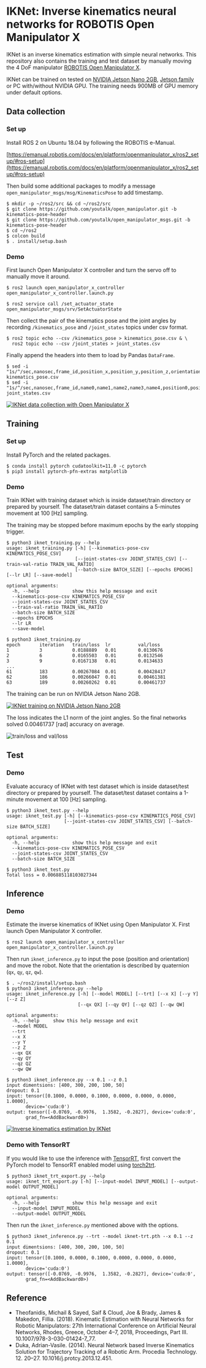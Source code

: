 # IKNet: Inverse kinematics neural networks for ROBOTIS Open Manipulator X

IKNet is an inverse kinematics estimation with simple neural networks.
This repository also contains the training and test dataset by manually moving the 4 DoF manipulator [ROBOTIS Open Manipulator X](https://emanual.robotis.com/docs/en/platform/openmanipulator_x/overview/).

IKNet can be trained on tested on [NVIDIA Jetson Nano 2GB](https://nvda.ws/2HQcb1Y), [Jetson family](https://developer.nvidia.com/EMBEDDED/Jetson-modules) or PC with/without NVIDIA GPU.
The training needs 900MB of GPU memory under default options.

## Data collection

### Set up

Install ROS 2 on Ubuntu 18.04 by following the ROBOTIS e-Manual.

[https://emanual.robotis.com/docs/en/platform/openmanipulator_x/ros2_setup/#ros-setup](https://emanual.robotis.com/docs/en/platform/openmanipulator_x/ros2_setup/#ros-setup)

Then build some additional packages to modify a message `open_manipulator_msgs/msg/KinematicsPose`  to add timestamp.

```shell
$ mkdir -p ~/ros2/src && cd ~/ros2/src
$ git clone https://github.com/youtalk/open_manipulator.git -b kinematics-pose-header
$ git clone https://github.com/youtalk/open_manipulator_msgs.git -b kinematics-pose-header
$ cd ~/ros2
$ colcon build
$ . install/setup.bash
```

### Demo

First launch Open Manipulator X controller and turn the servo off to manually move it around.

```shell
$ ros2 launch open_manipulator_x_controller open_manipulator_x_controller.launch.py
```

```shell
$ ros2 service call /set_actuator_state open_manipulator_msgs/srv/SetActuatorState
```

Then collect the pair of the kinematics pose and the joint angles by recording `/kinematics_pose` and `/joint_states` topics under csv format.

```shell
$ ros2 topic echo --csv /kinematics_pose > kinematics_pose.csv & \
  ros2 topic echo --csv /joint_states > joint_states.csv
```

Finally append the headers into them to load by Pandas `DataFrame`.

```shell
$ sed -i "1s/^/sec,nanosec,frame_id,position_x,position_y,position_z,orientation_x,orientation_y,orientation_z,orientation_w,max_accelerations_scaling_factor,max_velocity_scaling_factor,tolerance\n/" kinematics_pose.csv
$ sed -i "1s/^/sec,nanosec,frame_id,name0,name1,name2,name3,name4,position0,position1,position2,position3,position4,velocity0,velocity1,velocity2,velocity3,velocity4,effort0,effort1,effort2,effort3,effort4\n/" joint_states.csv
```

[![IKNet data collection with Open Manipulator X](https://img.youtube.com/vi/dsHGYwkQ5Ag/0.jpg)](https://www.youtube.com/watch?v=dsHGYwkQ5Ag)

## Training

### Set up

Install PyTorch and the related packages.

```shell
$ conda install pytorch cudatoolkit=11.0 -c pytorch
$ pip3 install pytorch-pfn-extras matplotlib
```

### Demo

Train IKNet with training dataset which is inside dataset/train directory or prepared by yourself. The dataset/train dataset contains a 5-minutes movement at 100 [Hz] sampling.

The training may be stopped before maximum epochs by the early stopping trigger.

```shell
$ python3 iknet_training.py --help
usage: iknet_training.py [-h] [--kinematics-pose-csv KINEMATICS_POSE_CSV]
                         [--joint-states-csv JOINT_STATES_CSV] [--train-val-ratio TRAIN_VAL_RATIO]
                         [--batch-size BATCH_SIZE] [--epochs EPOCHS] [--lr LR] [--save-model]

optional arguments:
  -h, --help            show this help message and exit
  --kinematics-pose-csv KINEMATICS_POSE_CSV
  --joint-states-csv JOINT_STATES_CSV
  --train-val-ratio TRAIN_VAL_RATIO
  --batch-size BATCH_SIZE
  --epochs EPOCHS
  --lr LR
  --save-model

$ python3 iknet_training.py
epoch       iteration   train/loss  lr          val/loss
1           3           0.0188889   0.01        0.0130676
2           6           0.0165503   0.01        0.0132546
3           9           0.0167138   0.01        0.0134633
...
61          183         0.00267084  0.01        0.00428417
62          186         0.00266047  0.01        0.00461381
63          189         0.00260262  0.01        0.00461737
```

The training can be run on NVIDIA Jetson Nano 2GB.

[![IKNet training on NVIDIA Jetson Nano 2GB](https://img.youtube.com/vi/R_RtWAhCt8o/0.jpg)](https://www.youtube.com/watch?v=R_RtWAhCt8o)

The loss indicates the L1 norm of the joint angles. So the final networks solved 0.00461737 [rad] accuracy on average.

![train/loss and val/loss](https://user-images.githubusercontent.com/579333/103491840-44a38880-4e6a-11eb-946c-222c46b97878.png)

## Test

### Demo

Evaluate accuracy of IKNet with test dataset which is inside dataset/test directory or prepared by yourself.
The dataset/test dataset contains a 1-minute movement at 100 [Hz] sampling.

```shell
$ python3 iknet_test.py --help
usage: iknet_test.py [-h] [--kinematics-pose-csv KINEMATICS_POSE_CSV]
                     [--joint-states-csv JOINT_STATES_CSV] [--batch-size BATCH_SIZE]

optional arguments:
  -h, --help            show this help message and exit
  --kinematics-pose-csv KINEMATICS_POSE_CSV
  --joint-states-csv JOINT_STATES_CSV
  --batch-size BATCH_SIZE

$ python3 iknet_test.py
Total loss = 0.006885118103027344
```
## Inference

### Demo

Estimate the inverse kinematics of IKNet using Open Manipulator X.
First launch Open Manipulator X controller.

```shell
$ ros2 launch open_manipulator_x_controller open_manipulator_x_controller.launch.py
```

Then run `iknet_inference.py` to input the pose (position and orientation) and move the robot.
Note that the orientation is described by quaternion (`qx`, `qy`, `qz`, `qw`).

```shell
$ . ~/ros2/install/setup.bash
$ python3 iknet_inference.py --help
usage: iknet_inference.py [-h] [--model MODEL] [--trt] [--x X] [--y Y] [--z Z]
                          [--qx QX] [--qy QY] [--qz QZ] [--qw QW]

optional arguments:
  -h, --help     show this help message and exit
  --model MODEL
  --trt
  --x X
  --y Y
  --z Z
  --qx QX
  --qy QY
  --qz QZ
  --qw QW

$ python3 iknet_inference.py --x 0.1 --z 0.1
input dimentsions: [400, 300, 200, 100, 50]
dropout: 0.1
input: tensor([0.1000, 0.0000, 0.1000, 0.0000, 0.0000, 0.0000, 1.0000],
       device='cuda:0')
output: tensor([-0.0769, -0.9976,  1.3582, -0.2827], device='cuda:0',
       grad_fn=<AddBackward0>)
```

[![Inverse kinematics estimation by IKNet](https://img.youtube.com/vi/62_zIF_PvxU/0.jpg)](https://www.youtube.com/watch?v=62_zIF_PvxU)

### Demo with TensorRT

If you would like to use the inference with [TensorRT](https://developer.nvidia.com/tensorrt), first convert the PyTorch model to TensorRT enabled model using [torch2trt](https://github.com/NVIDIA-AI-IOT/torch2trt).

```shell
$ python3 iknet_trt_export.py --help
usage: iknet_trt_export.py [-h] [--input-model INPUT_MODEL] [--output-model OUTPUT_MODEL]

optional arguments:
  -h, --help            show this help message and exit
  --input-model INPUT_MODEL
  --output-model OUTPUT_MODEL
```

Then run the `iknet_inference.py` mentioned above with the options.

```shell
$ python3 iknet_inference.py --trt --model iknet-trt.pth --x 0.1 --z 0.1
input dimentsions: [400, 300, 200, 100, 50]
dropout: 0.1
input: tensor([0.1000, 0.0000, 0.1000, 0.0000, 0.0000, 0.0000, 1.0000],
       device='cuda:0')
output: tensor([-0.0769, -0.9976,  1.3582, -0.2827], device='cuda:0',
       grad_fn=<AddBackward0>)
```

## Reference

- Theofanidis, Michail & Sayed, Saif & Cloud, Joe & Brady, James & Makedon, Fillia. (2018). Kinematic Estimation with Neural Networks for Robotic Manipulators: 27th International Conference on Artificial Neural Networks, Rhodes, Greece, October 4–7, 2018, Proceedings, Part III. 10.1007/978-3-030-01424-7_77. 
- Duka, Adrian-Vasile. (2014). Neural Network based Inverse Kinematics Solution for Trajectory Tracking of a Robotic Arm. Procedia Technology. 12. 20–27. 10.1016/j.protcy.2013.12.451.
